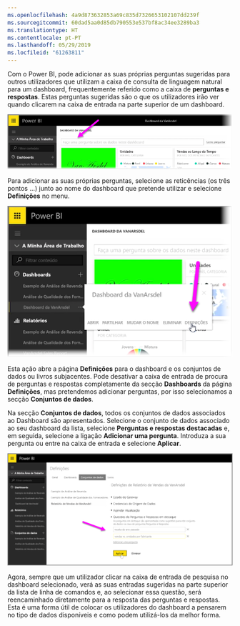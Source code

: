 ```yaml
---
ms.openlocfilehash: 4a9d873632853a69c835d7326653102107dd239f
ms.sourcegitcommit: 60dad5aa0d85db790553e537bf8ac34ee3289ba3
ms.translationtype: HT
ms.contentlocale: pt-PT
ms.lasthandoff: 05/29/2019
ms.locfileid: "61263811"
---
```

Com o Power BI, pode adicionar as suas próprias perguntas sugeridas para outros utilizadores que utilizam a caixa de consulta de linguagem natural para um dashboard, frequentemente referido como a caixa de **perguntas e respostas**. Estas perguntas sugeridas são o que os utilizadores irão ver quando clicarem na caixa de entrada na parte superior de um dashboard.

![](media/4-3a-suggested-questions/4-3a_1.png)

Para adicionar as suas próprias perguntas, selecione as reticências (os três pontos ...) junto ao nome do dashboard que pretende utilizar e selecione **Definições** no menu.

![](media/4-3a-suggested-questions/4-3a_2.png)

 Esta ação abre a página **Definições** para o dashboard e os conjuntos de dados ou livros subjacentes. Pode desativar a caixa de entrada de procura de perguntas e respostas completamente da secção **Dashboards** da página **Definições**, mas pretendemos adicionar perguntas, por isso selecionamos a secção **Conjuntos de dados**.

Na secção **Conjuntos de dados**, todos os conjuntos de dados associados ao Dashboard são apresentados. Selecione o conjunto de dados associado ao seu dashboard da lista, selecione **Perguntas e respostas destacadas** e, em seguida, selecione a ligação **Adicionar uma pergunta**. Introduza a sua pergunta ou entre na caixa de entrada e selecione **Aplicar**.

![](media/4-3a-suggested-questions/4-3a_3.png)

Agora, sempre que um utilizador clicar na caixa de entrada de pesquisa no dashboard selecionado, verá as suas entradas sugeridas na parte superior da lista de linha de comandos e, ao selecionar essa questão, será reencaminhado diretamente para a resposta das perguntas e respostas. Esta é uma forma útil de colocar os utilizadores do dashboard a pensarem no tipo de dados disponíveis e como podem utilizá-los da melhor forma.

